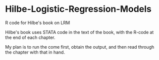 Hilbe-Logistic-Regression-Models
================================

R code for Hilbe's book on LRM

Hilbe's book uses STATA code in the text of the book, with the R-code at the end of each chapter.

My plan is to run the come first, obtain the output, and then read through the chapter with that in hand.
